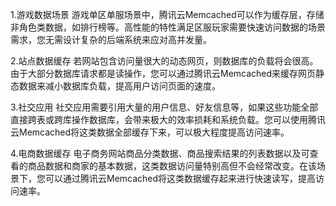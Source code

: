 ﻿1.游戏数据场景
游戏单区单服场景中，腾讯云Memcached可以作为缓存层，存储非角色类数据，如排行榜等。高性能的特性满足区服玩家需要快速访问数据的场景需求，您无需设计复杂的后端系统来应对高并发量。

2.站点数据缓存
若网站包含访问量很大的动态网页，则数据库的负载将会很高。由于大部分数据库请求都是读操作，您可以通过腾讯云Memcached来缓存网页静态数据来减小数据库负载，提高用户访问页面的速度。

3.社交应用
社交应用需要引用大量的用户信息、好友信息等，如果这些功能全部直接跨表或跨库操作数据库，会带来极大的效率损耗和系统负载。您可以使用腾讯云Memcached将这类数据全部缓存下来，可以极大程度提高访问速率。

4.电商数据缓存
电子商务网站商品分类数据、商品搜索结果的列表数据以及可查看的商品数据和商家的基本数据，这类数据访问量特别高但不会经常改变。在该场景下，您可以通过腾讯云Memcached将这类数据缓存起来进行快速读写，提高访问速率。